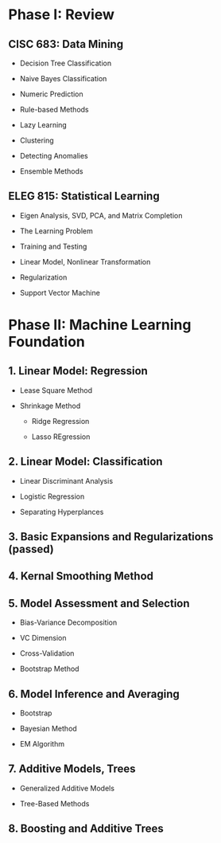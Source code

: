 # Phase I: Review

## CISC 683: Data Mining

- Decision Tree Classification

- Naive Bayes Classification

- Numeric Prediction

- Rule-based Methods

- Lazy Learning

- Clustering

- Detecting Anomalies

- Ensemble Methods

## ELEG 815: Statistical Learning

- Eigen Analysis, SVD, PCA, and Matrix Completion

- The Learning Problem

- Training and Testing

- Linear Model, Nonlinear Transformation

- Regularization

- Support Vector Machine

# Phase II: Machine Learning Foundation

## 1. Linear Model: Regression

- Lease Square Method

- Shrinkage Method

	+ Ridge Regression

	+ Lasso REgression

## 2. Linear Model: Classification

- Linear Discriminant Analysis

- Logistic Regression

- Separating Hyperplances

## 3. Basic Expansions and Regularizations (passed)

## 4. Kernal Smoothing Method

## 5. Model Assessment and Selection

- Bias-Variance Decomposition

- VC Dimension

- Cross-Validation

- Bootstrap Method

## 6. Model Inference and Averaging

- Bootstrap

- Bayesian Method

- EM Algorithm

## 7. Additive Models, Trees

- Generalized Additive Models

- Tree-Based Methods

## 8. Boosting and Additive Trees
